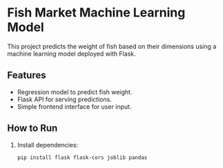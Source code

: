 # Fish Market Machine Learning Model

This project predicts the weight of fish based on their dimensions using a machine learning model deployed with Flask.

## Features
- Regression model to predict fish weight.
- Flask API for serving predictions.
- Simple frontend interface for user input.

## How to Run
1. Install dependencies:
   ```bash
   pip install flask flask-cors joblib pandas

